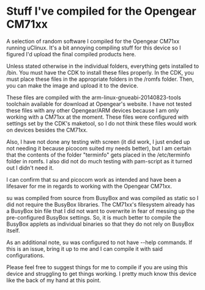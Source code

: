# Stuff I've compiled for the Opengear CM71xx
A selection of random software I compiled for the Opengear CM71xx running uClinux. It's a bit annoying compiling stuff for this device so I figured I'd upload the final compiled products here. 

Unless stated otherwise in the individual folders, everything gets installed to /bin. You must have the CDK to install these files properly. In the CDK, you must place these files in the appropriate folders in the /romfs folder. Then, you can make the image and upload it to the device. 

These files are compiled with the arm-linux-gnueabi-20140823-tools toolchain available for download at Opengear's website. I have not tested these files with any other Opengear/ARM devices because I am only working with a CM71xx at the moment. These files were configured with settings set by the CDK's maketool, so I do not think these files would work on devices besides the CM71xx.

Also, I have not done any testing with screen (it did work, I just ended up not needing it because picocom suited my needs better), but I am certain that the contents of the folder "terminfo" gets placed in the /etc/terminfo folder in romfs. I also did not do much testing with pam-script as it turned out I didn't need it. 

I can confirm that su and picocom work as intended and have been a lifesaver for me in regards to working with the Opengear CM71xx. 

su was compiled from source from BusyBox and was compiled as static so I did not require the BusyBox libraries. The CM71xx's filesystem already has a BusyBox bin file that I did not want to overwrite in fear of messing up the pre-configured BusyBox settings. So, it is much better to compile the BusyBox applets as individual binaries so that they do not rely on BusyBox itself. 

As an additional note, su was configured to not have --help commands. If this is an issue, bring it up to me and I can compile it with said configurations.

Please feel free to suggest things for me to compile if you are using this device and struggling to get things working. I pretty much know this device like the back of my hand at this point.
